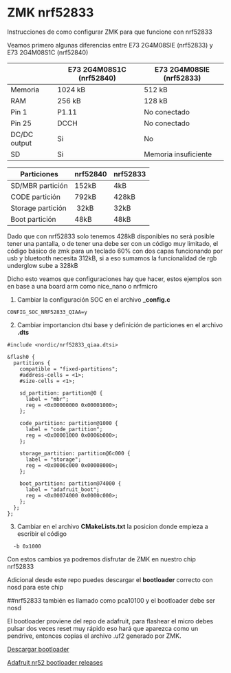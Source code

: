 # ZMK nrf52833

Instrucciones de como configurar ZMK para que funcione con nrf52833

Veamos primero algunas diferencias entre E73 2G4M08SIE (nrf52833) y E73 2G4M08S1C (nrf52840)

| | E73 2G4M08S1C (nrf52840) | E73 2G4M08SIE (nrf52833) |
|---|---|---|
| Memoria | 1024 kB | 512 kB |
| RAM | 256 kB | 128 kB |
| Pin 1 | P1.11 | No conectado |
| Pin 25 | DCCH | No conectado |
| DC/DC output | Si | No |
| SD | Si | Memoria insuficiente |

| Particiones | nrf52840 | nrf52833 |
|---|---|---|
| SD/MBR partición | 152kB | 4kB |
| CODE partición | 792kB | 428kB |
| Storage partición | 32kB | 32kB |
| Boot partición | 48kB | 48kB |

Dado que con nrf52833 solo tenemos 428kB disponibles no será posible tener una pantalla, o de tener una debe ser con un código muy limitado, el código básico de zmk para un teclado 60% con dos capas funcionando por usb y bluetooth necesita 312kB, si a eso sumamos la funcionalidad de rgb underglow sube a 328kB

Dicho esto veamos que configuraciones hay que hacer, estos ejemplos son en base a una board arm como nice_nano o nrfmicro

1. Cambiar la configuración SOC en el archivo **_config.c**

~~~
CONFIG_SOC_NRF52833_QIAA=y
~~~

2. Cambiar importancion dtsi base y definición de particiones en el archivo **.dts**

~~~
#include <nordic/nrf52833_qiaa.dtsi>

&flash0 {
  partitions {
    compatible = "fixed-partitions";
    #address-cells = <1>;
    #size-cells = <1>;

    sd_partition: partition@0 {
      label = "mbr";
      reg = <0x00000000 0x00001000>;
    };

    code_partition: partition@1000 {
      label = "code_partition";
      reg = <0x00001000 0x0006b000>;
    };

    storage_partition: partition@6c000 {
      label = "storage";
      reg = <0x0006c000 0x00008000>;
    };

    boot_partition: partition@74000 {
      label = "adafruit_boot";
      reg = <0x00074000 0x0000c000>;
    };
  };
};
~~~

3. Cambiar en el archivo **CMakeLists.txt** la posicion donde empieza a escribir el código

~~~
  -b 0x1000
~~~
 
Con estos cambios ya podremos disfrutar de ZMK en nuestro chip nrf52833

Adicional desde este repo puedes descargar el **bootloader** correcto con nosd para este chip

##nrf52833 también es llamado como pca10100 y el bootloader debe ser nosd

El bootloader proviene del repo de adafruit, para flashear el micro debes pulsar dos veces reset muy rápido eso hará que aparezca como un pendrive, entonces copias el archivo .uf2 generado por ZMK.

[Descargar bootloader](https://github.com/ci-bus/zmk-nrf52833/blob/master/pca10100_bootloader-0.5.1.1_nosd.hex)

[Adafruit nr52 bootloader releases](https://github.com/adafruit/Adafruit_nRF52_Bootloader/releases)
